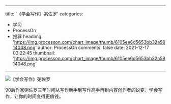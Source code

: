 
---
title: '《学会写作》粥佐罗'
categories: 
 - 学习
 - ProcessOn
 - 推荐
headimg: 'https://img.processon.com/chart_image/thumb/6105ee6d5653bb32a5814048.png'
author: ProcessOn
comments: false
date: 2021-12-17 03:22:45
thumbnail: 'https://img.processon.com/chart_image/thumb/6105ee6d5653bb32a5814048.png'
---

<div>   
<img class="thumb" alt="《学会写作》粥佐罗" src="https://img.processon.com/chart_image/thumb/6105ee6d5653bb32a5814048.png" referrerpolicy="no-referrer">
<p>90后作家粥佐罗三年时间从写作新手到写作高手再到内容创作者的蜕变，学会写作，让你的时间变得更值钱。</p>  
</div>
            